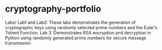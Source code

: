 # cryptography-portfolio
Labs/  Lab1 and Lab2: These  labs demonstrates the generation of cryptographic keys using randomly selected prime numbers and the Euler’s Totient Function.
Lab 3 :Demonstrates RSA encryption and decryption in Python using randomly generated prime numbers for secure message transmission
     
